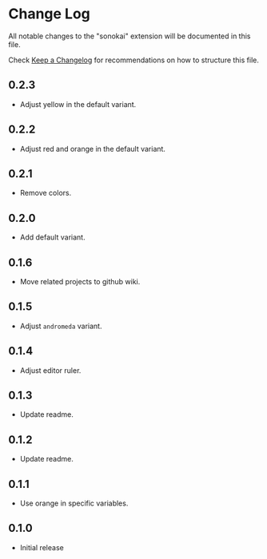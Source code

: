 # Change Log

All notable changes to the "sonokai" extension will be documented in this file.

Check [Keep a Changelog](http://keepachangelog.com/) for recommendations on how to structure this file.

## 0.2.3

- Adjust yellow in the default variant.

## 0.2.2

- Adjust red and orange in the default variant.

## 0.2.1

- Remove colors.

## 0.2.0

- Add default variant.

## 0.1.6

- Move related projects to github wiki.

## 0.1.5

- Adjust `andromeda` variant.

## 0.1.4

- Adjust editor ruler.

## 0.1.3

- Update readme.

## 0.1.2

- Update readme.

## 0.1.1

- Use orange in specific variables.

## 0.1.0

- Initial release
